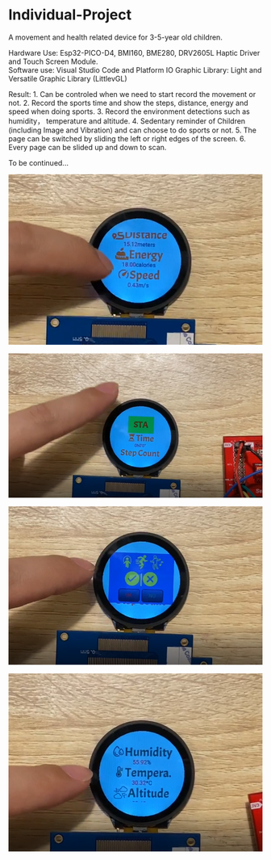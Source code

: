 # Individual-Project
A movement and health related device for 3-5-year old children.

Hardware Use:    Esp32-PICO-D4, BMI160, BME280, DRV2605L Haptic Driver and Touch Screen Module.  
Software use:    Visual Studio Code and Platform IO
Graphic Library: Light and Versatile Graphic Library (LittlevGL) 

Result: 1. Can be controled when we need to start record the movement or not. 
        2. Record the sports time and show the steps, distance, energy and speed when doing sports.
        3. Record the environment detections such as humidity， temperature and altitude.
        4. Sedentary reminder of Children (including Image and Vibration) and can choose to do sports or not.
        5. The page can be switched by sliding the left or right edges of the screen.
        6. Every page can be slided up and down to scan.

To be continued...
        
![Image](https://github.com/koakuma666/Individual-Project/blob/master/Images/project_1.png)

![Image](https://github.com/koakuma666/Individual-Project/blob/master/Images/project_2.png)

![Image](https://github.com/koakuma666/Individual-Project/blob/master/Images/project_3.png)

![Image](https://github.com/koakuma666/Individual-Project/blob/master/Images/project_4.png)


